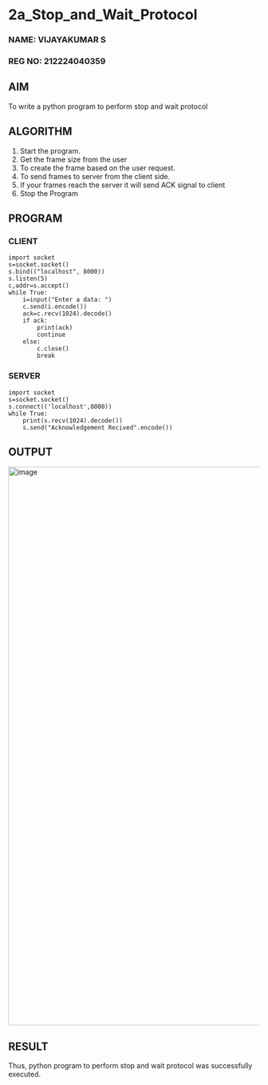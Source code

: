 # 2a_Stop_and_Wait_Protocol
### NAME: VIJAYAKUMAR S
### REG NO: 212224040359
## AIM 
To write a python program to perform stop and wait protocol
## ALGORITHM
1. Start the program.
2. Get the frame size from the user
3. To create the frame based on the user request.
4. To send frames to server from the client side.
5. If your frames reach the server it will send ACK signal to client
6. Stop the Program
## PROGRAM
### CLIENT
```
import socket 
s=socket.socket() 
s.bind(("localhost", 8000))
s.listen(5) 
c,addr=s.accept() 
while True: 
    i=input("Enter a data: ") 
    c.send(i.encode()) 
    ack=c.recv(1024).decode() 
    if ack: 
        print(ack) 
        continue 
    else: 
        c.close() 
        break
```

### SERVER
```
import socket 
s=socket.socket() 
s.connect(('localhost',8000)) 
while True: 
    print(s.recv(1024).decode()) 
    s.send("Acknowledgement Recived".encode())

```
## OUTPUT
<img width="1919" height="1117" alt="image" src="https://github.com/user-attachments/assets/f3262605-563f-407c-aa83-3def654819ae" />

## RESULT
Thus, python program to perform stop and wait protocol was successfully executed.
